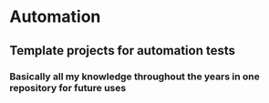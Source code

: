 # Automation

## Template projects for automation tests

### Basically all my knowledge throughout the years in one repository for future uses